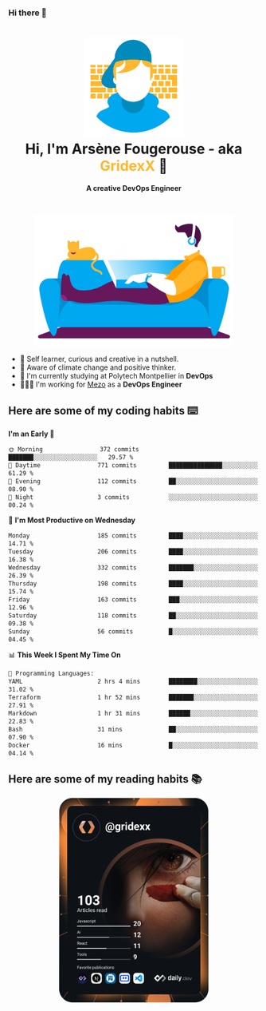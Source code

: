 ### Hi there 👋

<!--
**GridexX/gridexx** is a ✨ _special_ ✨ repository because its `README.md` (this file) appears on your GitHub profile.

Here are some ideas to get you started:

- 🔭 I’m currently working on ...
- 🌱 I’m currently learning ...
- 👯 I’m looking to collaborate on ...
- 🤔 I’m looking for help with ...
- 💬 Ask me about ...
- 📫 How to reach me: ...
- 😄 Pronouns: ...
- ⚡ Fun fact: ...
-->


<!-- Header -->
<h1 align="center">
  <img src="./images/user_profile.png" width="200">
  <br>
  Hi, I'm Arsène Fougerouse - aka <span style="color:#ffb72e">GridexX</span> 👋
</h1>


<p align="center">
  <b>A creative DevOps Engineer </b>
</p>
<br/>
<p align="center">
  <img src="./images/man_couch.png" width="400">
</p>

- 🎨 Self learner, curious and creative in a nutshell. 
- 🌱 Aware of climate change and positive thinker.
- 📕 I'm currently studying at Polytech Montpellier in **DevOps**
- 👨🏻‍💻 I'm working for [Mezo](https://meso-lr.umontpellier.fr/) as a **DevOps Engineer**


## Here are some of my coding habits ⌨️

<!-- Add a section about tech and Ops stack
  Like this one : https://github.com/Xanthus58#-tech-stack
-->
<!--START_SECTION:waka-->
**I'm an Early 🐤** 

```text
🌞 Morning                372 commits         ███████░░░░░░░░░░░░░░░░░░   29.57 % 
🌆 Daytime                771 commits         ███████████████░░░░░░░░░░   61.29 % 
🌃 Evening                112 commits         ██░░░░░░░░░░░░░░░░░░░░░░░   08.90 % 
🌙 Night                  3 commits           ░░░░░░░░░░░░░░░░░░░░░░░░░   00.24 % 
```
📅 **I'm Most Productive on Wednesday** 

```text
Monday                   185 commits         ████░░░░░░░░░░░░░░░░░░░░░   14.71 % 
Tuesday                  206 commits         ████░░░░░░░░░░░░░░░░░░░░░   16.38 % 
Wednesday                332 commits         ███████░░░░░░░░░░░░░░░░░░   26.39 % 
Thursday                 198 commits         ████░░░░░░░░░░░░░░░░░░░░░   15.74 % 
Friday                   163 commits         ███░░░░░░░░░░░░░░░░░░░░░░   12.96 % 
Saturday                 118 commits         ██░░░░░░░░░░░░░░░░░░░░░░░   09.38 % 
Sunday                   56 commits          █░░░░░░░░░░░░░░░░░░░░░░░░   04.45 % 
```


📊 **This Week I Spent My Time On** 

```text
💬 Programming Languages: 
YAML                     2 hrs 4 mins        ████████░░░░░░░░░░░░░░░░░   31.02 % 
Terraform                1 hr 52 mins        ███████░░░░░░░░░░░░░░░░░░   27.91 % 
Markdown                 1 hr 31 mins        ██████░░░░░░░░░░░░░░░░░░░   22.83 % 
Bash                     31 mins             ██░░░░░░░░░░░░░░░░░░░░░░░   07.90 % 
Docker                   16 mins             █░░░░░░░░░░░░░░░░░░░░░░░░   04.14 % 
```


<!--END_SECTION:waka-->

## Here are some of my reading habits 📚
<div  align="center">
  <img src="./images/devcard.svg" width="300">
</div>
